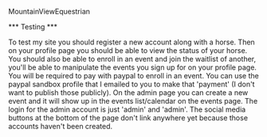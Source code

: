 MountainViewEquestrian


*** Testing ***

To test my site you should register a new account along with a horse. Then on your profile page
you should be able to view the status of your horse. You should also be able to enroll in an event and join the waitlist of another, you'll be able to manipulate the events you sign up for on your profile page. You will be required to pay with paypal to enroll in an event. You can use the paypal sandbox profile that I emailed to you to make that 'payment' (I don't want to publish those publicly). On the admin page you can create a new event and it will show up in the events list/calendar on the events page. The login for the admin account is just 'admin' and 'admin'. The social media buttons at the bottom of the page don't link anywhere yet because those accounts haven't been created.
